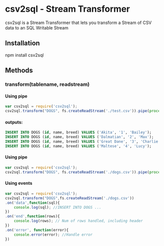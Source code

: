 csv2sql - Stream Transformer
=======

csv2sql is a Stream Transformer that lets you
transform a Stream of CSV data
to an SQL Writable Stream

Installation
------------
npm install csv2sql

Methods
-------
### transform(tablename, readstream)
  
#### Using pipe
```javascript
var csv2sql = require('csv2sql');
csv2sql.transform("DOGS", fs.createReadStream('./test.csv')).pipe(process.stdout);
```
#### outputs:
```sql
INSERT INTO DOGS (id, name, breed) VALUES ('Akita', '1', 'Bailey');
INSERT INTO DOGS (id, name, breed) VALUES ('Dalmatian', '2', 'Max');
INSERT INTO DOGS (id, name, breed) VALUES ('Great Dane', '3', 'Charlie');
INSERT INTO DOGS (id, name, breed) VALUES ('Maltese', '4', 'Lucy');
```

#### Using pipe
```javascript
var csv2sql = require('csv2sql');
csv2sql.transform("DOGS", fs.createReadStream('./dogs.csv')).pipe(process.stdout);
```

#### Using events
```javascript
var csv2sql = require('csv2sql');
csv2sql.transform("DOGS",fs.createReadStream('./dogs.csv'))
.on('data',function(sql){
	console.log(sql); //INSERT INTO DOGS ...
})
.on('end',function(rows){
	console.log(rows); // Num of rows handled, including header
})
.on('error', function(error){
	console.error(error); //Handle error
})
```
